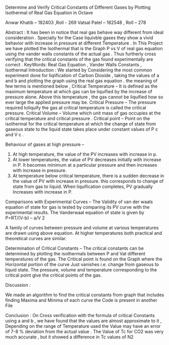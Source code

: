 Determine and Verify Critical Constants of
Different Gases by Plotting Isothermal of
Real Gas Equation in Octave

Anwar Khatib – 182403 ,Roll - 269
Vatsal Patel – 182548 , Roll – 278

Abstract :
It has been in notice that real gas behave way different from ideal consideration .
Specially for the Case liquivble gases they show a vivid behavior with increase in pressure at
different Temperature . In This Project we have plotted the Isothermal that is the Graph P vs
V of real gas equation using the vander walls constants of the actual gas . Thus furtherly cross
verifying that the critical constants of the gas found experimentally are correct .
KeyWords:
Real Gas Equation , Vander Walls Constants , Isothermal
Introduction :
We started by Considering the most common experiment done for liqiification of Carbon
Dioxide , taking the values of a and b and plotting the graph using the real gas equation . the
meaning of few terms is mentioned below ,
Critical Temperature –
It is defined as the maximum temperature at which gas can be liquified by the increase
of pressure alone. Above this temperature , the gas cannot be liquified how so ever large the
applied pressure may be.
Critical Pressure –
The pressure required toliquify the gas at critical temperature is called the critical
pressure.
Critical Volume –
Volume which unit mass of gas occupies at the critical temperature and critical pressure .
Critical point –
Point on the isothermal for the critical temperature at which the change of state from
gaseous state to the liquid state takes place under constant values of P c and V c .

Behaviour of gases at high pressure –
1. At high temperature, the value of the PV increases with increase in p.
2. At lower temperatures, the value of PV decreases initially with increase in P. It
becomes minimum at a particular pressure and then increases with increase in
pressure.
3. At temperature below critical temperature, there is a sudden decrease in the value of
PV with increase in pressure. this corresponds to change of state from gas to liquid.
When liquification completes, PV gradually Increases with increase in P.

Comparisons with Experimental Curves –
The Validity of van der waals equation of state for gas is tested by comparing its PV
curve with the experimental results.
The Vanderwaal equation of state is given by
P=RT/(V-b) – a/V 2

A family of curves between pressure and volume at various temperatures are drawn
using above equation. At higher temperatures both practical and theoretical curves are
similar.

Determination of Critical Constants –
The critical constants can be determined by plotting the isothermals between P and Vat
different temperatures of the gas. The Critical point is found on the Graph where the
Horizontal portion of the curve Just vanishes i.e. change from gaseous to liquid state. The
pressure, volume and temperature corresponding to the critical point give the critical points of
the gas.

Discussion :

We made an algorithm to find the critical constants from graph that includes finding Maxima
and Minima of each curve the Code is present in another File

Conclusion :
On Cross verification with the formula of critical Constants using a and b , we have
found that the values are almost approximate to it , Depending on the range of
Temperature used the Value may have an error of 7-8 % deviation from the actual
value . The Value of Tc for CO2 was very much accurate , but it showed a difference
in Tc values of N2

